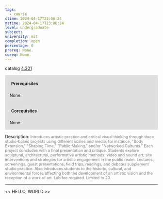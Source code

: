 ```yaml
---
tags:
  - course
ctime: 2024-04-17T23:06:24
mstime: 2024-04-17T23:06:24
level: undergraduate
subject: 
university: mit
completion: open
percentage: 0
prereq: None.
coreq: None.
---
```


catalog [4.301](http://student.mit.edu/catalog/m4c.html#4.301)

<span style="display: block; padding: 15px; background-color: rgb(100, 100, 100, 0.2);"><font id="m_prereq3084_0" style="display: block; font-family: Arial, sans-serif; font-weight: bold; padding: 5px">Prerequisites</font><br><span id="prereq3084_0">None.</span></span>
<span style="display: block; padding: 15px; background-color: rgb(100, 100, 100, 0.2);"><font id="m_coreq3084_0" style="display: block; font-family: Arial, sans-serif; font-weight: bold; padding: 5px">Corequisites</font><br><span id="coreq3084_0">None.</span></span>

<font style="">Description:</font>
<font style="color: grey; font-size: 0.8rem;">Introduces artistic practice and critical visual thinking through three studio-based projects using different scales and media, for instance, "Body Extension," "Shaping Time," "Public Making," and/or "Networked Cultures." Each project concludes with a final presentation and critique. Students explore sculptural, architectural, performative artistic methods; video and sound art; site interventions and strategies for artistic engagement in the public realm. Lectures, screenings, guest presentations, field trips, readings, and debates supplement studio practice. Also introduces students to the historic, cultural, and environmental forces affecting both the development of an artistic vision and the reception of a work of art. Lab fee required. Limited to 20.</font>



---

<< HELLO, WORLD >>

